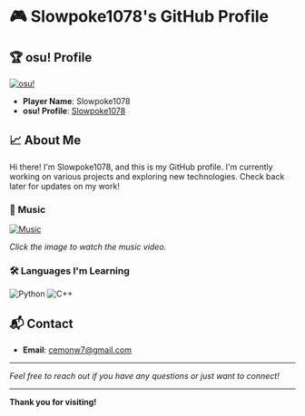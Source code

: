 # 🎮 Slowpoke1078's GitHub Profile

## 🏆 osu! Profile

[![osu!](https://img.shields.io/badge/osu!-000000?style=for-the-badge&logo=osu&logoColor=white)](https://osu.ppy.sh/users/36395414)

- **Player Name**: Slowpoke1078
- **osu! Profile**: [Slowpoke1078](https://osu.ppy.sh/users/36395414)

## 📈 About Me

Hi there! I'm Slowpoke1078, and this is my GitHub profile. I'm currently working on various projects and exploring new technologies. Check back later for updates on my work!

### 🎵 Music
[![Music](https://img.youtube.com/vi/19y8YTbvri8/hqdefault.jpg)](https://www.youtube.com/watch?v=19y8YTbvri8)

*Click the image to watch the music video.*

### 🛠️ Languages I'm Learning

![Python](https://img.shields.io/badge/-Python-3776AB?style=flat&logo=python&logoColor=white)
![C++](https://img.shields.io/badge/-C++-00599C?style=flat&logo=c%2B%2B&logoColor=white)

## 📬 Contact

- **Email**: [cemonw7@gmail.com](mailto:cemonw7@gmail.com)

---

*Feel free to reach out if you have any questions or just want to connect!*

---

**Thank you for visiting!**
